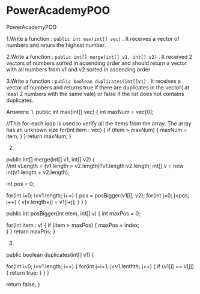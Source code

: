 # PowerAcademyPOO
PowerAcademyPOO

1.Write a function : ```public int max(int[] vec)```  . It receives a vector of numbers and returs the highest number.

2.Write a function : ```public int[] merge(int[] v1, int[] v2)``` . It received 2 vectors of numbers sorted in acsending order and should return a vector with all numbers from v1 and v2 sorted in ascending order

3.Write a function : ```public boolean duplicates(int[]v1)``` . It receives a vector of numbers and returns true if there are duplicates in the vector( at least 2 numbers with the same vale) or false if the list does not contains duplicates.

Answers:
1. 
public int max(int[] vec) {
  int maxNum = vec[0];
  
  //This for-each loop is used to verify all the items from the array. The array has an unknown size
  for(int item : vec) {
    if (item > maxNum) {
      maxNum = item;
    }
  }
  return maxNum;
}

2.
public int[] merge(int[] v1, int[] v2) {  
  //int vLength = (v1.length > v2.length)?v1.length:v2.length;
  int[] v =  new int(v1.length + v2.length);
  
  int pos = 0;
  
  for(int i=0; i<v1.length; i++) {
    pos = posBigger(v1[i], v2);
    for(int j=0; j<pos; j++) {
         v[v.length+j] = v1[i+j];
    }
  }
}

public int posBigger(int elem, int[] v) {
  int maxPos = 0; 
   
  for(int item : v) {
    if (item > maxPos) {
          maxPos = index;  
    }
  }
  return maxPos;
}

3.
public boolean duplicates(int[] v1) {
 
  for(int i=0; i<v1.length; i++) {
    for(int j=i+1; j<v1.lenthth; j++) {
      if (v1[i] == v[j]) {
        return true;
      }
    }
  }
  
  return false;
}
